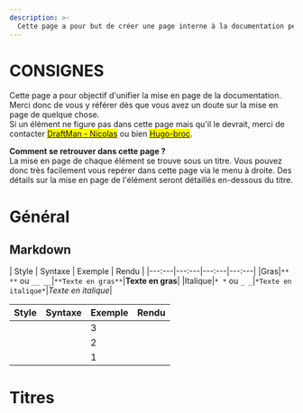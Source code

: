 ```yaml
---
description: >-
  Cette page a pour but de créer une page interne à la documentation permettant d'unifier la mise en page de la documentation.
---
```


# CONSIGNES
Cette page a pour objectif d'unifier la mise en page de la documentation. Merci donc de vous y référer dès que vous avez un doute sur la mise en page de quelque chose.\
Si un élément ne figure pas dans cette page mais qu'il le devrait, merci de contacter <mark style="color:orange;">[DraftMan - Nicolas](discord:/users/207190782673813504)</mark> ou bien <mark style="color:orange;">[Hugo-broc](discord:/users/667362944606273576)</mark>.

**Comment se retrouver dans cette page ?**\
La mise en page de chaque élément se trouve sous un titre. Vous pouvez donc très facilement vous repérer dans cette page via le menu à droite. Des détails sur la mise en page de l'élément seront détaillés en-dessous du titre.

# Général
## Markdown

| Style | Syntaxe | Exemple | Rendu |
|---:---|---:---|---:---|---:---|
|Gras|`** **` ou `__ __`|`**Texte en gras**`|**Texte en gras**|
|Italique|`* *` ou `_ _`|`*Texte en italique*`|*Texte en italique*|

<table><thead><tr><th align="center">Style</th><th align="center">Syntaxe</th><th align="center">Exemple</th><th align="center">Rendu</th></tr></thead><tbody><tr><td></td><td></td><td>3</td></tr><tr><td></td><td></td><td>2</td></tr><tr><td></td><td></td><td>1</td></tr></tbody></table>

# Titres
